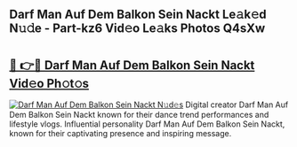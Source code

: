 ## Darf Man Auf Dem Balkon Sein Nackt Le𝚊k𝚎d N𝚞𝚍e - Part-kz6 Vid𝚎o Le𝚊ks Photos Q4sXw

# <h2><a href="http://fb9pssi.evod.top/?m=Darf+Man+Auf+Dem+Balkon+Sein+Nackt">🔗 👉🔴 Darf Man Auf Dem Balkon Sein Nackt Vid𝚎o Ph𝚘t𝚘s</a></h2>

[![Darf Man Auf Dem Balkon Sein Nackt N𝚞d𝚎s](https://i.imgur.com/8V9OHl7.gif)](http://fb9pssi.evod.top/?m=Darf+Man+Auf+Dem+Balkon+Sein+Nackt)
Digital creator Darf Man Auf Dem Balkon Sein Nackt known for their dance trend performances and lifestyle vlogs. Influential personality Darf Man Auf Dem Balkon Sein Nackt, known for their captivating presence and inspiring message. 
